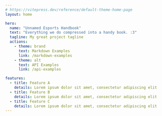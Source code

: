 ```yaml
---
# https://vitepress.dev/reference/default-theme-home-page
layout: home

hero:
  name: "Unnamed Esports Handbook"
  text: "Everything we do compressed into a handy book. :3"
  tagline: My great project tagline
  actions:
    - theme: brand
      text: Markdown Examples
      link: /markdown-examples
    - theme: alt
      text: API Examples
      link: /api-examples

features:
  - title: Feature A
    details: Lorem ipsum dolor sit amet, consectetur adipiscing elit
  - title: Feature B
    details: Lorem ipsum dolor sit amet, consectetur adipiscing elit
  - title: Feature C
    details: Lorem ipsum dolor sit amet, consectetur adipiscing elit
---
```



